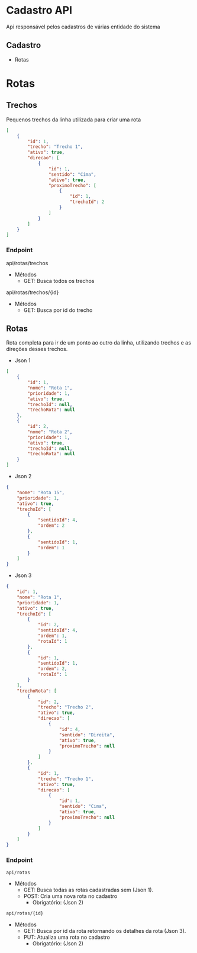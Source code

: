 # Cadastro API

Api responsável pelos cadastros de várias entidade do sistema

## Cadastro
* Rotas

# Rotas

## Trechos
Pequenos trechos da linha utilizada para criar uma rota
```json
[
    {
        "id": 1,
        "trecho": "Trecho 1",
        "ativo": true,
        "direcao": [
            {
                "id": 1,
                "sentido": "Cima",
                "ativo": true,
                "proximoTrecho": [
                    {
                        "id": 1,
                        "trechoId": 2
                    }
                ]
            }
        ]
    }
]
```

### Endpoint

api/rotas/trechos
* Métodos
    * GET: Busca todos os trechos

api/rotas/trechos/{id}
* Métodos
    * GET: Busca por id do trecho

## Rotas
Rota completa para ir de um ponto ao outro da linha, utilizando trechos e as direções desses trechos.

* Json 1
```json
[
    {
        "id": 1,
        "nome": "Rota 1",
        "prioridade": 1,
        "ativo": true,
        "trechoId": null,
        "trechoRota": null
    },
    {
        "id": 2,
        "nome": "Rota 2",
        "prioridade": 1,
        "ativo": true,
        "trechoId": null,
        "trechoRota": null
    }
]
```

* Json 2
```json
{
    "nome": "Rota 15",
    "prioridade": 1,
    "ativo": true,
    "trechoId": [
        {
            "sentidoId": 4,
            "ordem": 2
        },
        {
            "sentidoId": 1,
            "ordem": 1
        }
    ]
}
```

* Json 3
```json
{
    "id": 1,
    "nome": "Rota 1",
    "prioridade": 1,
    "ativo": true,
    "trechoId": [
        {
            "id": 2,
            "sentidoId": 4,
            "ordem": 1,
            "rotaId": 1
        },
        {
            "id": 1,
            "sentidoId": 1,
            "ordem": 2,
            "rotaId": 1
        }
    ],
    "trechoRota": [
        {
            "id": 2,
            "trecho": "Trecho 2",
            "ativo": true,
            "direcao": [
                {
                    "id": 4,
                    "sentido": "Direita",
                    "ativo": true,
                    "proximoTrecho": null
                }
            ]
        },
        {
            "id": 1,
            "trecho": "Trecho 1",
            "ativo": true,
            "direcao": [
                {
                    "id": 1,
                    "sentido": "Cima",
                    "ativo": true,
                    "proximoTrecho": null
                }
            ]
        }
    ]
}
```



### Endpoint
```sh
api/rotas
```
* Métodos
   * GET: Busca todas as rotas cadastradas sem (Json 1).
   * POST: Cria uma nova rota no cadastro
       * Obrigatório: (Json 2)
```sh
api/rotas/{id}
```
* Métodos
    * GET: Busca por id da rota retornando os detalhes da rota (Json 3).
    * PUT: Atualiza uma rota no cadastro
        * Obrigatório: (Json 2)
